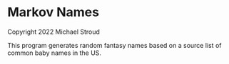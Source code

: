 # Markov Names

Copyright 2022 Michael Stroud

This program generates random fantasy names based on a source list of common baby names in the US.
